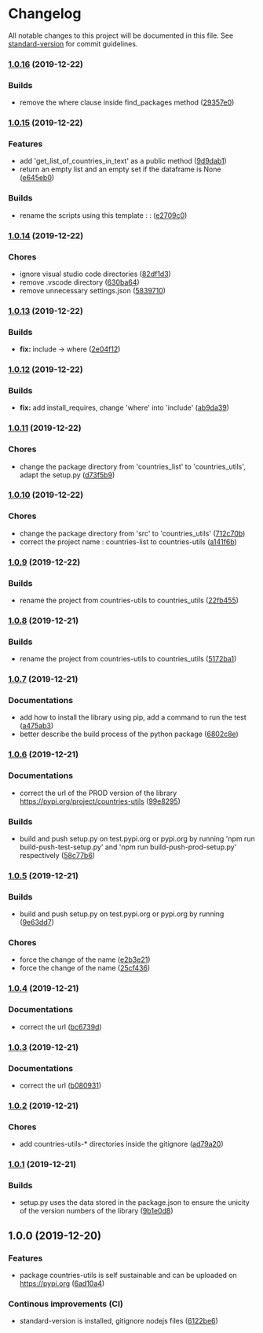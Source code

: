 # Changelog

All notable changes to this project will be documented in this file. See [standard-version](https://github.com/conventional-changelog/standard-version) for commit guidelines.

### [1.0.16](https://bitbucket.org/altf1be/countries_utils/compare/v1.0.15...v1.0.16) (2019-12-22)


### Builds

* remove the where clause inside find_packages method ([29357e0](https://bitbucket.org/altf1be/countries_utils/commit/29357e0a4ade8b8c6a90d7dfc079c13bd61cece7))

### [1.0.15](https://bitbucket.org/altf1be/countries_utils/compare/v1.0.14...v1.0.15) (2019-12-22)


### Features

* add 'get_list_of_countries_in_text' as a public method ([9d9dab1](https://bitbucket.org/altf1be/countries_utils/commit/9d9dab186d408866c2643623be3e98c6ea2e7222))
* return an empty list and an empty set if the dataframe is None ([e645eb0](https://bitbucket.org/altf1be/countries_utils/commit/e645eb0ba65b317340dafef8d4c2ac30d588afa4))


### Builds

* rename the scripts using this template : <action>:<filename> ([e2709c0](https://bitbucket.org/altf1be/countries_utils/commit/e2709c0cc9c376c1dcb24b4429c6627cf0e7bd32))

### [1.0.14](https://bitbucket.org/altf1be/countries_utils/compare/v1.0.13...v1.0.14) (2019-12-22)


### Chores

* ignore visual studio code directories ([82df1d3](https://bitbucket.org/altf1be/countries_utils/commit/82df1d3edb0d10a7f969863941f114dcc43f0046))
* remove .vscode directory ([630ba64](https://bitbucket.org/altf1be/countries_utils/commit/630ba6490dd88e08370123e82c1d421c5445e28f))
* remove unnecessary settings.json ([5839710](https://bitbucket.org/altf1be/countries_utils/commit/5839710dc906f08243b18ef29e240a278ec4c3d1))

### [1.0.13](https://bitbucket.org/altf1be/countries_utils/compare/v1.0.12...v1.0.13) (2019-12-22)


### Builds

* **fix:** include -> where ([2e04f12](https://bitbucket.org/altf1be/countries_utils/commit/2e04f121262cf76d658fd3714478caabe209ec35))

### [1.0.12](https://bitbucket.org/altf1be/countries_utils/compare/v1.0.11...v1.0.12) (2019-12-22)


### Builds

* **fix:** add install_requires, change 'where' into 'include' ([ab9da39](https://bitbucket.org/altf1be/countries_utils/commit/ab9da390d9628a80f0d46612821ac3c050bf72f5))

### [1.0.11](https://bitbucket.org/altf1be/countries_utils/compare/v1.0.10...v1.0.11) (2019-12-22)


### Chores

* change the package directory from 'countries_list' to 'countries_utils', adapt the setup.py ([d73f5b9](https://bitbucket.org/altf1be/countries_utils/commit/d73f5b92c90ba55cb24dc05bff59b1de1c31e09d))

### [1.0.10](https://bitbucket.org/altf1be/countries_utils/compare/v1.0.9...v1.0.10) (2019-12-22)


### Chores

* change the package directory from 'src' to 'countries_utils' ([712c70b](https://bitbucket.org/altf1be/countries_utils/commit/712c70bb646b5323658010ef59574ec58b2a8ef4))
* correct the project name : countries-list to countries-utils ([a141f6b](https://bitbucket.org/altf1be/countries_utils/commit/a141f6b19250028ddb2754a83fde0d552ad3b6e0))

### [1.0.9](https://bitbucket.org/altf1be/countries_utils/compare/v1.0.8...v1.0.9) (2019-12-22)


### Builds

* rename the project from countries-utils to countries_utils ([22fb455](https://bitbucket.org/altf1be/countries_utils/commit/22fb455db2fb04aa9096f5c2eb5277d694f91aa3))

### [1.0.8](https://bitbucket.org/altf1be/countries_utils/compare/v1.0.7...v1.0.8) (2019-12-21)


### Builds

* rename the project from countries-utils to countries_utils ([5172ba1](https://bitbucket.org/altf1be/countries_utils/commit/5172ba1dd0b5b55f783819f534bc5bd089b234b9))

### [1.0.7](https://bitbucket.org/altf1be/countries_utils/compare/v1.0.6...v1.0.7) (2019-12-21)


### Documentations

* add how to install the library using pip, add a command to run the test ([a475ab3](https://bitbucket.org/altf1be/countries_utils/commit/a475ab3de5826bc0ec96c7ca5e6557278c30a5db))
* better describe the build process of the python package ([6802c8e](https://bitbucket.org/altf1be/countries_utils/commit/6802c8e08d1310596717a39cfdf6ba2a16048884))

### [1.0.6](https://bitbucket.org/altf1be/countries_utils/compare/v1.0.5...v1.0.6) (2019-12-21)


### Documentations

* correct the url of the PROD version of the library https://pypi.org/project/countries-utils ([99e8295](https://bitbucket.org/altf1be/countries_utils/commit/99e8295b7347ad30f1f14076d856625046545113))


### Builds

* build and push setup.py on test.pypi.org or pypi.org by running 'npm run build-push-test-setup.py' and 'npm run build-push-prod-setup.py' respectively ([58c77b6](https://bitbucket.org/altf1be/countries_utils/commit/58c77b64f90f03a34b4eb3aa45d256204c07c9b9))

### [1.0.5](https://bitbucket.org/altf1be/countries_utils/compare/v1.0.4...v1.0.5) (2019-12-21)


### Builds

* build and push setup.py on test.pypi.org or pypi.org by running ([9e63dd7](https://bitbucket.org/altf1be/countries_utils/commit/9e63dd7575136c5794eddc207a85a75bf44118c3))


### Chores

* force the change of the name ([e2b3e21](https://bitbucket.org/altf1be/countries_utils/commit/e2b3e2124c75a5534cba80386d8be8bcd6288d65))
* force the change of the name ([25cf436](https://bitbucket.org/altf1be/countries_utils/commit/25cf436f59756fb6debe5153ae1860524683d0ba))

### [1.0.4](https://bitbucket.org/altf1be/countries_utils/compare/v1.0.3...v1.0.4) (2019-12-21)


### Documentations

* correct the url ([bc6739d](https://bitbucket.org/altf1be/countries_utils/commit/bc6739dba4cc705481b513347a77ff4cb596dbdb))

### [1.0.3](https://bitbucket.org/altf1be/countries_utils/compare/v1.0.2...v1.0.3) (2019-12-21)


### Documentations

* correct the url ([b080931](https://bitbucket.org/altf1be/countries_utils/commit/b08093157fb5c7528039e7108c70e9dd952adb8e))

### [1.0.2](https://bitbucket.org/altf1be/countries_utils/compare/v1.0.1...v1.0.2) (2019-12-21)


### Chores

* add countries-utils-* directories inside the gitignore ([ad79a20](https://bitbucket.org/altf1be/countries_utils/commit/ad79a2046557c2b2a3af66d46965ae413aad1f21))

### [1.0.1](https://bitbucket.org/altf1be/countries_utils/compare/v1.0.0...v1.0.1) (2019-12-21)


### Builds

* setup.py uses the data stored in the package.json to ensure the unicity of the version numbers of the library ([9b1e0d8](https://bitbucket.org/altf1be/countries_utils/commit/9b1e0d88b6860564c98e313b62e1ce938ee5bfc4))

## 1.0.0 (2019-12-20)


### Features

* package countries-utils is self sustainable and can be uploaded on https://pypi.org ([6ad10a4](https://bitbucket.org/altf1be/countries_utils/commit/6ad10a4648ac513f0ba45e3bacd4f09c42ebd824))


### Continous improvements (CI)

* standard-version is installed, gitignore nodejs files ([6122be6](https://bitbucket.org/altf1be/countries_utils/commit/6122be603ace861864b71d0cecb40b0b6b1cb87e))
